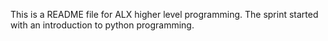 This is a README file for ALX higher level programming. 
The sprint started with an introduction to python programming.
